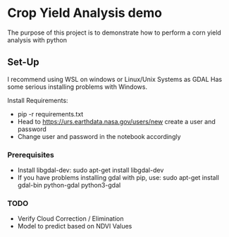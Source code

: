 # Crop Yield Analysis demo

The purpose of this project is to demonstrate how to perform a corn yield analysis with python

## Set-Up

I recommend using WSL on windows or Linux/Unix Systems as GDAL Has some serious installing problems with Windows.

Install Requirements:
- pip -r requirements.txt
- Head to https://urs.earthdata.nasa.gov/users/new create a user and password
- Change user and password in the notebook accordingly


### Prerequisites

- Install libgdal-dev: sudo apt-get install libgdal-dev
- If you have problems installing gdal with pip, use: sudo apt-get install gdal-bin python-gdal python3-gdal


### TODO
- Verify Cloud Correction / Elimination
- Model to predict based on NDVI Values
